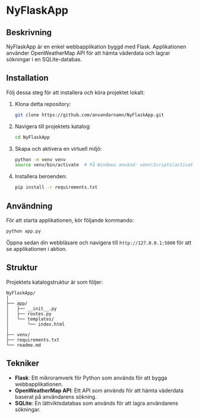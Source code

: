 # NyFlaskApp

## Beskrivning
NyFlaskApp är en enkel webbapplikation byggd med Flask. Applikationen använder OpenWeatherMap API för att hämta väderdata och lagrar sökningar i en SQLite-databas.

## Installation
Följ dessa steg för att installera och köra projektet lokalt:

1. Klona detta repository:
    ```bash
    git clone https://github.com/anvandarnamn/NyFlaskApp.git
    ```
2. Navigera till projektets katalog:
    ```bash
    cd NyFlaskApp
    ```
3. Skapa och aktivera en virtuell miljö:
    ```bash
    python -m venv venv
    source venv/bin/activate  # På Windows använd: venv\Scripts\activate
    ```
4. Installera beroenden:
    ```bash
    pip install -r requirements.txt
    ```

## Användning
För att starta applikationen, kör följande kommando:
```bash
python app.py
```
Öppna sedan din webbläsare och navigera till `http://127.0.0.1:5000` för att se applikationen i aktion.

## Struktur
Projektets katalogstruktur är som följer:
```
NyFlaskApp/
│
├── app/
│   ├── __init__.py
│   ├── routes.py
│   └── templates/
│       └── index.html
│
├── venv/
├── requirements.txt
└── readme.md
```

## Tekniker
- **Flask**: Ett mikroramverk för Python som används för att bygga webbapplikationen.
- **OpenWeatherMap API**: Ett API som används för att hämta väderdata baserat på användarens sökning.
- **SQLite**: En lättviktsdatabas som används för att lagra användarens sökningar.